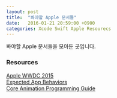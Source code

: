 ```yaml
---
layout: post
title:  "봐야할 Apple 문서들"
date:   2016-01-21 20:59:00 +0900
categories: Xcode Swift Apple Resourecs
---
```


봐야할 Apple 문서들을 모아둔 곳입니다.

### Resources

[Apple WWDC 2015](https://developer.apple.com/videos/wwdc2015/)  
[Expected App Behaviors](https://developer.apple.com/library/prerelease/ios/documentation/iPhone/Conceptual/iPhoneOSProgrammingGuide/ExpectedAppBehaviors/ExpectedAppBehaviors.html)  
[Core Animation Programming Guide](https://developer.apple.com/library/ios/documentation/Cocoa/Conceptual/CoreAnimation_guide/Introduction/Introduction.html)
